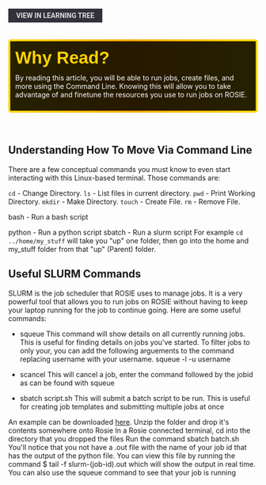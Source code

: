 <br>
<a href='/learning-tree?node=9' style='
    background-color: #31313a;
    color: gainsboro;
    padding: 6px 16px;
    border: none
    border-radius: 4px;
    text-transform: uppercase;
    font-family: "Roboto", sans-serif;
    font-size: 1em;
    font-weight: bold;
    cursor: pointer;
    text-decoration: none;
    display: inline-block;'
>
  View in Learning Tree
</a>

<br>
<br>
<br>

<div style='
  position: relative;
  padding: 10px; 
  border-radius: 5px;
  background-color: rgba(0, 0, 0, 0.85); 
  border: 4px solid transparent;
  background-image: linear-gradient(90deg, rgba(0, 0, 0, 0.85), rgba(0, 0, 0, 0.85)), linear-gradient(90deg, gold, orange, gold);
  background-origin: border-box;
  background-clip: padding-box, border-box;
'>

<svg width='200' height='50' style='display: block; margin-bottom: 5px;'>
  <text x='0' y='35' font-size='35' font-family='Arial' font-weight='bold' fill='gold'>
    Why Read?
    <animate attributeName='fill' values='gold; orange; gold' dur='3s' repeatCount='indefinite' />
  </text>
</svg>

<p style='color: white; margin-top: 2px;'>By reading this article, you will be able to run jobs, create files, and more using the Command Line. Knowing this will allow you to take advantage of and finetune the resources you use to run jobs on ROSIE.  
</p>

</div>

<br/>

<br/>

## Understanding How To Move Via Command Line
There are a few conceptual commands you must know to even start interacting with this Linux-based terminal. Those commands are:

`cd` - Change Directory. 
`ls` - List files in current directory. 
`pwd` - Print Working Directory. 
`mkdir` - Make Directory.
`touch` - Create File. 
`rm` - Remove File. 

bash - Run a bash script

python - Run a python script
sbatch - Run a slurm script
For example `cd ../home/my_stuff` will take you "up" one folder, then go into the home and my_stuff folder from that "up" (Parent) folder.

## Useful SLURM Commands
SLURM is the job scheduler that ROSIE uses to manage jobs. It is a very powerful tool that allows you to run jobs on ROSIE without having to keep your laptop running for the job to continue going. Here are some useful commands:

- squeue
This command will show details on all currently running jobs. This is useful for finding details on jobs you've started. To filter jobs to only your, you can add the following arguements to the command replacing username with your username. squeue -l -u username

- scancel
This will cancel a job, enter the command followed by the jobid as can be found with squeue

- sbatch script.sh
This will submit a batch script to be run. This is useful for creating job templates and submitting multiple jobs at once

An example can be downloaded [here](https://drive.google.com/file/d/1Nu-_6Oa1_iZV2gFkuhSLheB7cEtXfEmM/view?usp=sharing). Unzip the folder and drop it's contents somewhere onto Rosie In a Rosie connected terminal, cd into the directory that you dropped the files Run the command sbatch batch.sh You'll notice that you not have a .out file with the name of your job id that has the output of the python file. You can view this file by running the command $ tail -f slurm-(job-id).out which will show the output in real time. You can also use the squeue command to see that your job is running